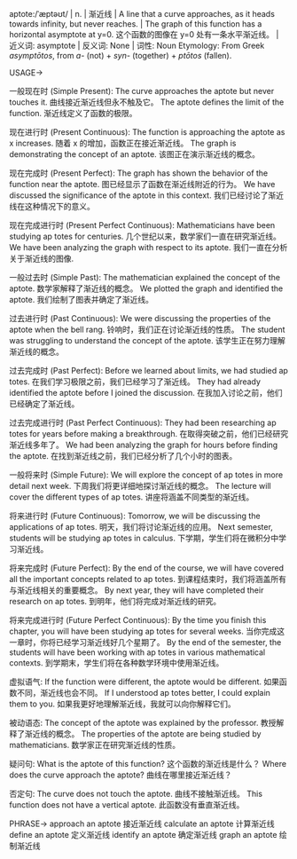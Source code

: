 aptote:/ˈæptəʊt/ | n. | 渐近线 | A line that a curve approaches, as it heads towards infinity, but never reaches.  | The graph of this function has a horizontal asymptote at y=0.  这个函数的图像在 y=0 处有一条水平渐近线。 | 近义词: asymptote | 反义词: None | 词性: Noun
Etymology: From Greek *asymptōtos*, from *a-* (not) + *syn-* (together) + *ptōtos* (fallen).


USAGE->

一般现在时 (Simple Present):
The curve approaches the aptote but never touches it. 曲线接近渐近线但永不触及它。
The aptote defines the limit of the function. 渐近线定义了函数的极限。


现在进行时 (Present Continuous):
The function is approaching the aptote as x increases. 随着 x 的增加，函数正在接近渐近线。
The graph is demonstrating the concept of an aptote.  该图正在演示渐近线的概念。


现在完成时 (Present Perfect):
The graph has shown the behavior of the function near the aptote. 图已经显示了函数在渐近线附近的行为。
We have discussed the significance of the aptote in this context. 我们已经讨论了渐近线在这种情况下的意义。


现在完成进行时 (Present Perfect Continuous):
Mathematicians have been studying ap totes for centuries.  几个世纪以来，数学家们一直在研究渐近线。
We have been analyzing the graph with respect to its aptote. 我们一直在分析关于渐近线的图像.


一般过去时 (Simple Past):
The mathematician explained the concept of the aptote. 数学家解释了渐近线的概念。
We plotted the graph and identified the aptote. 我们绘制了图表并确定了渐近线。


过去进行时 (Past Continuous):
We were discussing the properties of the aptote when the bell rang.  铃响时，我们正在讨论渐近线的性质。
The student was struggling to understand the concept of the aptote.  该学生正在努力理解渐近线的概念。


过去完成时 (Past Perfect):
Before we learned about limits, we had studied ap totes. 在我们学习极限之前，我们已经学习了渐近线。
They had already identified the aptote before I joined the discussion. 在我加入讨论之前，他们已经确定了渐近线。


过去完成进行时 (Past Perfect Continuous):
They had been researching ap totes for years before making a breakthrough. 在取得突破之前，他们已经研究渐近线多年了。
We had been analyzing the graph for hours before finding the aptote.  在找到渐近线之前，我们已经分析了几个小时的图表。



一般将来时 (Simple Future):
We will explore the concept of ap totes in more detail next week. 下周我们将更详细地探讨渐近线的概念。
The lecture will cover the different types of ap totes.  讲座将涵盖不同类型的渐近线。


将来进行时 (Future Continuous):
Tomorrow, we will be discussing the applications of ap totes. 明天，我们将讨论渐近线的应用。
Next semester, students will be studying ap totes in calculus. 下学期，学生们将在微积分中学习渐近线。


将来完成时 (Future Perfect):
By the end of the course, we will have covered all the important concepts related to ap totes. 到课程结束时，我们将涵盖所有与渐近线相关的重要概念。
By next year, they will have completed their research on ap totes. 到明年，他们将完成对渐近线的研究。


将来完成进行时 (Future Perfect Continuous):
By the time you finish this chapter, you will have been studying ap totes for several weeks.  当你完成这一章时，你将已经学习渐近线好几个星期了。
By the end of the semester, the students will have been working with ap totes in various mathematical contexts.  到学期末，学生们将在各种数学环境中使用渐近线。


虚拟语气:
If the function were different, the aptote would be different. 如果函数不同，渐近线也会不同。
If I understood ap totes better, I could explain them to you. 如果我更好地理解渐近线，我就可以向你解释它们。


被动语态:
The concept of the aptote was explained by the professor. 教授解释了渐近线的概念。
The properties of the aptote are being studied by mathematicians. 数学家正在研究渐近线的性质。


疑问句:
What is the aptote of this function?  这个函数的渐近线是什么？
Where does the curve approach the aptote?  曲线在哪里接近渐近线？


否定句:
The curve does not touch the aptote.  曲线不接触渐近线。
This function does not have a vertical aptote.  此函数没有垂直渐近线。



PHRASE->
approach an aptote 接近渐近线
calculate an aptote 计算渐近线
define an aptote 定义渐近线
identify an aptote 确定渐近线
graph an aptote 绘制渐近线
